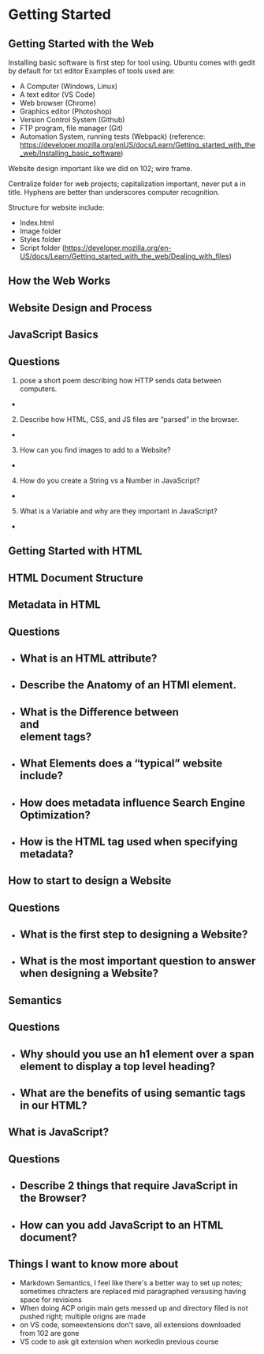 # Getting Started 

## Getting Started with the Web 

Installing basic software is first step for tool using. Ubuntu comes with gedit by default for txt editor Examples of tools used are: 
-	A Computer (Windows, Linux)
-	A text editor (VS Code) 
-	Web browser (Chrome)
-	Graphics editor (Photoshop) 
-	Version Control System (Github) 
-	FTP program, file manager (Git) 
-	Automation System, running tests (Webpack)
(reference: https://developer.mozilla.org/enUS/docs/Learn/Getting_started_with_the_web/Installing_basic_software)

Website design important like we did on 102; wire frame. 

Centralize folder for web projects; capitalization important, never put a <space> in title. Hyphens are better than underscores computer recognition. 

Structure for website include: 
-	Index.html 
-	Image folder 
-	Styles folder 
-	Script folder 
(https://developer.mozilla.org/en-US/docs/Learn/Getting_started_with_the_web/Dealing_with_files)



## How the Web Works

## Website Design and Process

## JavaScript Basics

## Questions 

1. pose a short poem describing how HTTP sends data between computers.
- 

2. Describe how HTML, CSS, and JS files are “parsed” in the browser.
- 

3. How can you find images to add to a Website?
- 

4. How do you create a String vs a Number in JavaScript?
- 

5. What is a Variable and why are they important in JavaScript?
-

## Getting Started with HTML

## HTML Document Structure

## Metadata in HTML

## Questions 

- What is an HTML attribute?
  -

- Describe the Anatomy of an HTMl element.
  -

- What is the Difference between <article> and <section> element tags?
  -

- What Elements does a “typical” website include?
  -  

- How does metadata influence Search Engine Optimization?
  -

- How is the <meta> HTML tag used when specifying metadata?
  -

## How to start to design a Website

## Questions 

- What is the first step to designing a Website?
  - 
 
- What is the most important question to answer when designing a Website?
  - 

## Semantics

## Questions 

- Why should you use an h1 element over a span element to display a top level heading?
  -

- What are the benefits of using semantic tags in our HTML?
  -
  
## What is JavaScript?
  
## Questions 

- Describe 2 things that require JavaScript in the Browser?
  -
- How can you add JavaScript to an HTML document?
  -
  
##  Things I want to know more about
- Markdown Semantics, I feel like there's a better way to set up notes; sometimes chracters are replaced mid paragraphed versusing having space for revisions 
- When doing ACP origin main gets messed up and directory filed is not pushed right; multiple origns are made 
- on VS code, someextensions don't save, all extensions downloaded from 102 are gone 
- VS code to ask git extension when workedin previous course 

